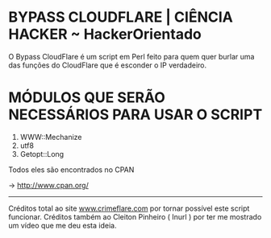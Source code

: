 # BYPASS CLOUDFLARE | CIÊNCIA HACKER ~ HackerOrientado


O Bypass CloudFlare é um script em Perl feito para quem quer burlar uma das funções do CloudFlare que é esconder o IP verdadeiro.

# MÓDULOS QUE SERÃO NECESSÁRIOS PARA USAR O SCRIPT

1. WWW::Mechanize
2. utf8
3. Getopt::Long

Todos eles são encontrados no CPAN

-> http://www.cpan.org/

---------------

Créditos total ao site www.crimeflare.com por tornar possível este script funcionar.
Créditos também ao Cleiton Pinheiro ( Inurl ) por ter me mostrado um vídeo que me deu esta ideia.